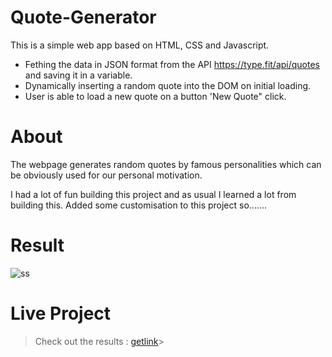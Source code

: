 # Quote-Generator

This is a simple web app based on HTML, CSS and Javascript.

* Fething the data in JSON format from the API https://type.fit/api/quotes and saving it in a variable.
* Dynamically inserting a random quote into the DOM on initial loading.
* User is able to load a new quote on a button 'New Quote" click.

# About

The webpage generates random quotes by famous personalities which can be obviously used for our personal motivation.

I had a lot of fun building this project and as usual I learned a lot from building this. Added some customisation to this project so.......

# Result

![ss](https://user-images.githubusercontent.com/89542129/147369618-1621619a-3100-47f2-b972-6b9f194e75ae.png)

# Live Project

> Check out the results : [getlink](https://technokrishna.github.io/Quote-Generator-html-css-javascript/ "Link")>

